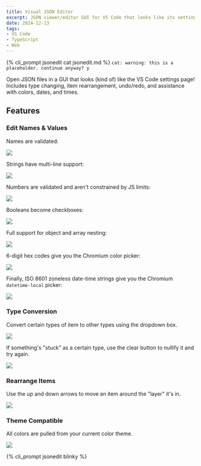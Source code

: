 ```yaml
---
title: Visual JSON Editor
excerpt: JSON viewer/editor GUI for VS Code that looks like its settings page.
date: 2024-12-13
tags:
- VS Code
- TypeScript
- Web
---
```

{% cli_prompt jsonedit cat jsonedit.md %}
`cat: warning: this is a placeholder. continue anyway? y`

Open JSON files in a GUI that looks (kind of) like the VS Code settings page! Includes type changing, item rearrangement, undo/redo, and assistance with colors, dates, and times.

## Features

### Edit Names & Values

Names are validated:

![](rename.gif)

Strings have multi-line support:

![](string.gif)

Numbers are validated and aren't constrained by JS limits:

![](number.gif)

Booleans become checkboxes:

![](bool.gif)

Full support for object and array nesting:

![](obj.gif)

6-digit hex codes give you the Chromium color picker:

![](color.png)

Finally, ISO 8601 zoneless date-time strings give you the Chromium `datetime-local` picker:

![](datetime.png)

### Type Conversion

Convert certain types of item to other types using the dropdown box.

![](type.gif)

If something's "stuck" as a certain type, use the clear button to nullify it and try again.

![](clear.gif)

### Rearrange Items

Use the up and down arrows to move an item around the "layer" it's in.

![](move.gif)

### Theme Compatible

All colors are pulled from your current color theme.

![](theme-collage.png)

{% cli_prompt jsonedit blinky %}
